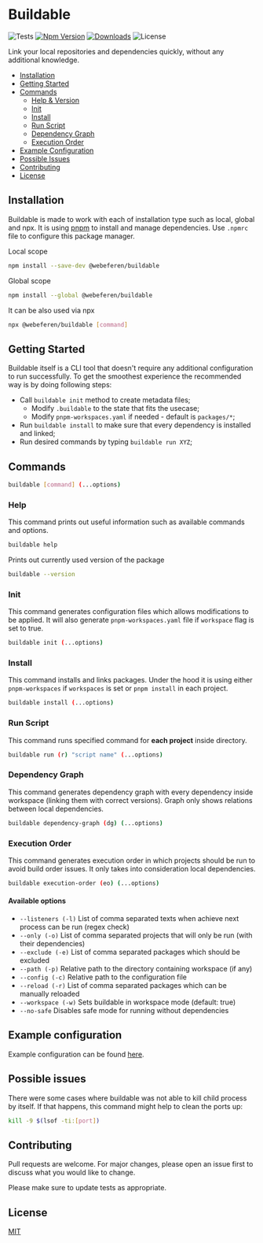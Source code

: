 # Buildable

![Tests](https://github.com/webeferen/buildable/actions/workflows/ci.yml/badge.svg?branch=main)
[![Npm Version](https://img.shields.io/npm/v/@webeferen/buildable)](https://www.npmjs.com/package/@webeferen/buildable)
[![Downloads](https://img.shields.io/npm/dm/@webeferen/buildable?label=Downloads)](https://www.npmjs.com/package/@webeferen/buildable)
![License](https://img.shields.io/npm/l/@webeferen/buildable)

Link your local repositories and dependencies quickly, without any additional knowledge.

- [Installation](#installation)
- [Getting Started](#getting-started)
- [Commands](#commands)
  - [Help & Version](#help)
  - [Init](#init)
  - [Install](#install)
  - [Run Script](#run-script)
  - [Dependency Graph](#dependency-graph)
  - [Execution Order](#execution-order)
- [Example Configuration](#example-configuration)
- [Possible Issues](#possible-issues)
- [Contributing](#contributing)
- [License](#license)

## Installation

Buildable is made to work with each of installation type such as local, global and npx.
It is using [pnpm](https://pnpm.io) to install and manage dependencies.
Use `.npmrc` file to configure this package manager.

Local scope

```bash
npm install --save-dev @webeferen/buildable
```

Global scope

```bash
npm install --global @webeferen/buildable
```

It can be also used via npx

```bash
npx @webeferen/buildable [command]
```

## Getting Started

Buildable itself is a CLI tool that doesn't require any additional configuration to run successfully. To get the smoothest experience the recommended way is by doing following steps:

- Call `buildable init` method to create metadata files;
  - Modify `.buildable` to the state that fits the usecase;
  - Modify `pnpm-workspaces.yaml` if needed - default is `packages/*`;
- Run `buildable install` to make sure that every dependency is installed and linked;
- Run desired commands by typing `buildable run XYZ`;

## Commands

```bash
buildable [command] (...options)
```

### Help

This command prints out useful information such as available commands and options.

```bash
buildable help
```

Prints out currently used version of the package

```bash
buildable --version
```

### Init

This command generates configuration files which allows modifications to be applied. It will also generate `pnpm-workspaces.yaml` file if `workspace` flag is set to true.

```bash
buildable init (...options)
```

### Install

This command installs and links packages. Under the hood it is using either `pnpm-workspaces` if `workspaces` is set or `pnpm install` in each project.

```bash
buildable install (...options)
```

### Run Script

This command runs specified command for **each project** inside directory.

```bash
buildable run (r) "script name" (...options)
```

### Dependency Graph

This command generates dependency graph with every dependency inside workspace (linking them with correct versions). Graph only shows relations between local dependencies.

```bash
buildable dependency-graph (dg) (...options)
```

### Execution Order

This command generates execution order in which projects should be run to avoid build order issues. It only takes into consideration local dependencies.

```bash
buildable execution-order (eo) (...options)
```

#### Available options

- `--listeners (-l)` List of comma separated texts when achieve next process can be run (regex check)
- `--only (-o)` List of comma separated projects that will only be run (with their dependencies)
- `--exclude (-e)` List of comma separated packages which should be excluded
- `--path (-p)` Relative path to the directory containing workspace (if any)
- `--config (-c)` Relative path to the configuration file
- `--reload (-r)` List of comma separated packages which can be manually reloaded
- `--workspace (-w)` Sets buildable in workspace mode (default: true)
- `--no-safe` Disables safe mode for running without dependencies

## Example configuration

Example configuration can be found [here](EXAMPLE.md).

## Possible issues

There were some cases where buildable was not able to kill child process by itself. If that happens, this command might help to clean the ports up:

```bash
kill -9 $(lsof -ti:[port])
```

## Contributing

Pull requests are welcome. For major changes, please open an issue first
to discuss what you would like to change.

Please make sure to update tests as appropriate.

## License

[MIT](https://choosealicense.com/licenses/mit/)
